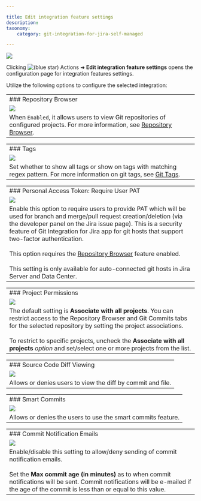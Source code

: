 ```yaml
---

title: Edit integration feature settings
description:
taxonomy:
    category: git-integration-for-jira-self-managed

---
```


![](https://bigbrassband.atlassian.net/wiki/download/thumbnails/1930397576/gitcfg-actions-edit-feature-conn-cfg.png?version=1&modificationDate=1630642846599&cacheVersion=1&api=v2&width=680&height=213)

Clicking ![(blue star)](https://bigbrassband.atlassian.net/wiki/s/-1639011364/6452/8b4898d3c114827e64ec143b4fa79bb76a6cfa5b/_/images/icons/emoticons/star_blue.png) Actions ➜ **Edit integration feature settings** opens the configuration page for integration features settings.

Utilize the following options to configure the selected integration:

|     |
| --- |
| ### Repository Browser |
| ![](https://bigbrassband.atlassian.net/wiki/download/thumbnails/1930397576/gitserver-edit-repocfg-repovw.png?version=1&modificationDate=1630642846839&cacheVersion=1&api=v2&width=680&height=65) |
| When `Enabled`, it allows users to view Git repositories of configured projects. For more information, see [Repository Browser](/git-integration-for-jira-self-managed/Repository-Browser). |

|     |
| --- |
| ### Tags |
| ![](https://bigbrassband.atlassian.net/wiki/download/thumbnails/1930397576/gitserver-edit-features-tags.png?version=1&modificationDate=1630642847074&cacheVersion=1&api=v2&width=680&height=150) |
| Set whether to show all tags or show on tags with matching regex pattern. For more information on git tags, see [Git Tags](/git-integration-for-jira-self-managed/Git-tags). |

|     |
| --- |
| ### Personal Access Token: Require User PAT |
| ![](https://bigbrassband.atlassian.net/wiki/download/thumbnails/1930397576/gitserver-edit-features-pat-reqpat.png?version=1&modificationDate=1630642847309&cacheVersion=1&api=v2&width=680&height=61) |
| Enable this option to require users to provide PAT which will be used for branch and merge/pull request creation/deletion (via the developer panel on the Jira issue page). This is a security feature of Git Integration for Jira app for git hosts that support two-factor authentication.<br><br>This option requires the [Repository Browser](/git-integration-for-jira-self-managed/Repository-Browser) feature enabled.<br><br>This setting is only available for auto-connected git hosts in Jira Server and Data Center. |

|     |
| --- |
| ### Project Permissions |
| ![](https://bigbrassband.atlassian.net/wiki/download/thumbnails/1930397576/gitserver-edit-feature-cfg-proj-acls.png?version=1&modificationDate=1639568670798&cacheVersion=1&api=v2&width=680&height=155) |
| The default setting is **Associate with all projects**. You can restrict access to the Repository Browser and Git Commits tabs for the selected repository by setting the project associations.<br><br>To restrict to specific projects, uncheck the **Associate with all projects** _option_ and set/select one or more projects from the list. |

|     |
| --- |
| ### Source Code Diff Viewing |
| ![](https://bigbrassband.atlassian.net/wiki/download/thumbnails/1930397576/gitserver-edit-features-src-code-diffvw.png?version=1&modificationDate=1630642847773&cacheVersion=1&api=v2&width=680&height=64) |
| Allows or denies users to view the diff by commit and file. |

|     |
| --- |
| ### Smart Commits |
| ![](https://bigbrassband.atlassian.net/wiki/download/thumbnails/1930397576/gitserver-edit-features-smartcommits.png?version=1&modificationDate=1630642848019&cacheVersion=1&api=v2&width=680&height=82) |
| Allows or denies the users to use the smart commits feature. |

|     |
| --- |
| ### Commit Notification Emails |
| ![](https://bigbrassband.atlassian.net/wiki/download/thumbnails/1930397576/gitserver-edit-features-commit-notif-emails.png?version=1&modificationDate=1630642848253&cacheVersion=1&api=v2&width=680&height=116) |
| Enable/disable this setting to allow/deny sending of commit notification emails.<br><br>Set the **Max commit age (in minutes)** as to when commit notifications will be sent. Commit notifications will be e-mailed if the age of the commit is less than or equal to this value. |
